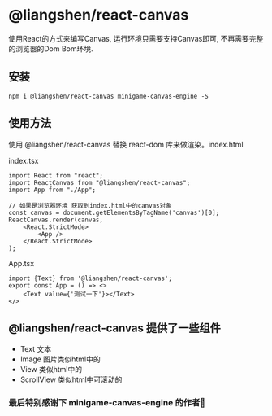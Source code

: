 # @liangshen/react-canvas

使用React的方式来编写Canvas, 运行环境只需要支持Canvas即可, 不再需要完整的浏览器的Dom Bom环境.

## 安装

```
npm i @liangshen/react-canvas minigame-canvas-engine -S
```

## 使用方法
使用 @liangshen/react-canvas 替换 react-dom 库来做渲染。index.html

index.tsx
```tsx
import React from "react";
import ReactCanvas from "@liangshen/react-canvas";
import App from "./App";

// 如果是浏览器环境 获取到index.html中的canvas对象
const canvas = document.getElementsByTagName('canvas')[0];
ReactCanvas.render(canvas,
    <React.StrictMode>
        <App />
    </React.StrictMode>
);
```

App.tsx
```tsx
import {Text} from '@liangshen/react-canvas';
export const App = () => <>
    <Text value={'测试一下'}></Text>
</>
```

## @liangshen/react-canvas 提供了一些组件

* Text 文本
* Image 图片类似html中的<img>
* View 类似html中的<div>
* ScrollView 类似html中可滚动的<div>

### 最后特别感谢下 minigame-canvas-engine 的作者🙏



